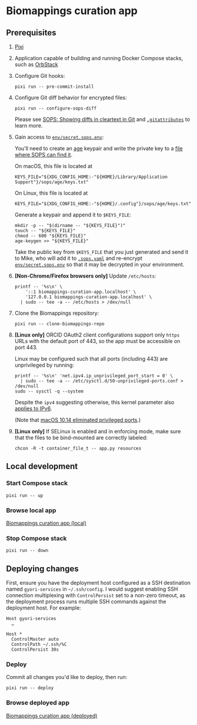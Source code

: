 <!-- vim: set ft=markdown : -->


# Biomappings curation app

## Prerequisites

1. [Pixi](https://pixi.sh)

1. Application capable of building and running Docker Compose stacks, such as
   [OrbStack](https://orbstack.dev)

1. Configure Git hooks:

    ``` shell
    pixi run -- pre-commit-install
    ```

1. Configure Git diff behavior for encrypted files:

    ``` shell
    pixi run -- configure-sops-diff
    ```

   Please see [SOPS: Showing diffs in cleartext in
   Git](https://github.com/getsops/sops#showing-diffs-in-cleartext-in-git) and
   [`.gitattributes`](.gitattributes) to learn more.

1. Gain access to [`env/secret.sops.env`](env/secret.sops.env):

   You'll need to create an [age](https://github.com/FiloSottile/age#readme)
   keypair and write the private key to a [file where SOPS can find
   it](https://github.com/getsops/sops#23encrypting-using-age).

   On macOS, this file is located at

    ``` shell
    KEYS_FILE="${XDG_CONFIG_HOME:-"${HOME}/Library/Application Support"}/sops/age/keys.txt"
    ```

   On Linux, this file is located at

    ``` shell
    KEYS_FILE="${XDG_CONFIG_HOME:-"${HOME}/.config"}/sops/age/keys.txt"
    ```

   Generate a keypair and append it to `$KEYS_FILE`:

    ``` shell
    mkdir -p -- "$(dirname -- "${KEYS_FILE}")"
    touch -- "${KEYS_FILE}"
    chmod -- 600 "${KEYS_FILE}"
    age-keygen >> "${KEYS_FILE}"
    ```

   Take the public key from `$KEYS_FILE` that you just generated and send it to Mike, who will add
   it to [`.sops.yaml`](.sops.yaml) and re-encrypt [`env/secret.sops.env`](env/secret.sops.env) so
   that it may be decrypted in your environment.

1. **[Non-Chrome/Firefox browsers only]** Update `/etc/hosts`:

    ``` shell
    printf -- '%s\n' \
        '::1 biomappings-curation-app.localhost' \
        '127.0.0.1 biomappings-curation-app.localhost' \
      | sudo -- tee -a -- /etc/hosts > /dev/null
    ```

1. Clone the Biomappings repository:

    ``` shell
    pixi run -- clone-biomappings-repo
    ```

1. **[Linux only]** ORCID OAuth2 client configurations support only `https` URLs with the default
   port of 443, so the app must be accessible on port 443.

   Linux may be configured such that all ports (including 443) are unprivileged by running:

    ``` shell
    printf -- '%s\n' 'net.ipv4.ip_unprivileged_port_start = 0' \
      | sudo -- tee -a -- /etc/sysctl.d/50-unprivileged-ports.conf > /dev/null
    sudo -- sysctl -q --system
    ```

   Despite the `ipv4` suggesting otherwise, this kernel parameter also [applies to
   IPv6](https://git.kernel.org/pub/scm/linux/kernel/git/torvalds/linux.git/commit/?id=4548b683b78137f8eadeb312b94e20bb0d4a7141).

   (Note that [macOS 10.14 eliminated privileged
   ports](https://developer.apple.com/forums/thread/674179?answerId=662907022#662907022).)

1. **[Linux only]** If SELinux is enabled and in enforcing mode, make sure that the files to be
   bind-mounted are correctly labeled:

    ``` shell
    chcon -R -t container_file_t -- app.py resources
    ```

## Local development

### Start Compose stack

``` shell
pixi run -- up
```

### Browse local app

[Biomappings curation app (local)](https://biomappings-curation-app.localhost)

### Stop Compose stack

``` shell
pixi run -- down
```

## Deploying changes

First, ensure you have the deployment host configured as a SSH destination named `gyori-services` in
`~/.ssh/config`. I would suggest enabling SSH connection multiplexing with `ControlPersist` set to a
non-zero timeout, as the deployment process runs multiple SSH commands against the deployment host.
For example:

``` text
Host gyori-services
  …

Host *
  ControlMaster auto
  ControlPath ~/.ssh/%C
  ControlPersist 30s
```

### Deploy

Commit all changes you'd like to deploy, then run:

``` shell
pixi run -- deploy
```

### Browse deployed app

[Biomappings curation app
(deployed)](https://biomappings-curation-app-lb-00cc5d7d789bc0c6.elb.us-east-1.amazonaws.com)
